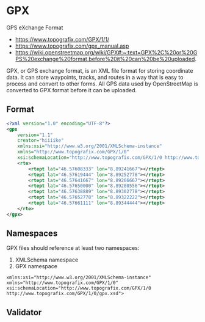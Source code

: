 # GPX

GPS eXchange Format

- https://www.topografix.com/GPX/1/1/
- https://www.topografix.com/gpx_manual.asp
- https://wiki.openstreetmap.org/wiki/GPX#:~:text=GPX%2C%20or%20GPS%20exchange%20format,before%20it%20can%20be%20uploaded.

GPX, or GPS exchange format, is an XML file format for storing coordinate data. It can store waypoints, tracks, and routes in a way that is easy to process and convert to other forms. All GPS data used by OpenStreetMap is converted to GPX format before it can be uploaded.

## Format

```xml
<?xml version="1.0" encoding="UTF-8"?>
<gpx
	version="1.1"
	creator="hiiiike"
	xmlns:xsi="http://www.w3.org/2001/XMLSchema-instance"
	xmlns="http://www.topografix.com/GPX/1/0"
	xsi:schemaLocation="http://www.topografix.com/GPX/1/0 http://www.topografix.com/GPX/1/0/gpx.xsd">
	<rte>
		<rtept lat="46.57608333" lon="8.89241667"></rtept>
		<rtept lat="46.57619444" lon="8.89252778"></rtept>
		<rtept lat="46.57641667" lon="8.89266667"></rtept>
		<rtept lat="46.57650000" lon="8.89280556"></rtept>
		<rtept lat="46.57638889" lon="8.89302778"></rtept>
		<rtept lat="46.57652778" lon="8.89322222"></rtept>
		<rtept lat="46.57661111" lon="8.89344444"></rtept>
	</rte>
</gpx>
```

## Namespaces

GPX files should reference at least two namespaces:

1. XMLSchema namespace
1. GPX namespace

```
xmlns:xsi="http://www.w3.org/2001/XMLSchema-instance"
xmlns="http://www.topografix.com/GPX/1/0"
xsi:schemaLocation="http://www.topografix.com/GPX/1/0 http://www.topografix.com/GPX/1/0/gpx.xsd">
```

## Validator
